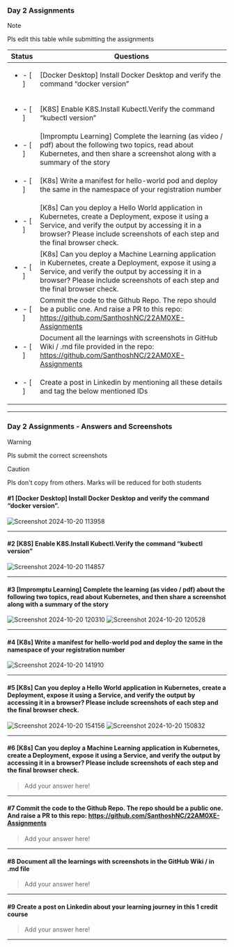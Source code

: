 ### Day 2 Assignments

> [!NOTE]
> Pls edit this table while submitting the assignments

| Status         | Questions     | 
|----------------|---------------|
| <ul><li>- [ ] </li></ul> | [Docker Desktop] Install Docker Desktop and verify the command “docker version” |
| <ul><li>- [ ] </li></ul> | [K8S] Enable K8S.Install Kubectl.Verify the command “kubectl version” |
| <ul><li>- [ ] </li></ul> | [Impromptu Learning] Complete the learning (as video / pdf) about the following two topics, read about Kubernetes, and then share a screenshot along with a summary of the story |
| <ul><li>- [ ] </li></ul> | [K8s] Write a manifest for hello-world pod and deploy the same in the namespace of your registration number |
| <ul><li>- [ ] </li></ul> | [K8s] Can you deploy a Hello World application in Kubernetes, create a Deployment, expose it using a Service, and verify the output by accessing it in a browser? Please include screenshots of each step and the final browser check. |
| <ul><li>- [ ] </li></ul> | [K8s] Can you deploy a Machine Learning application in Kubernetes, create a Deployment, expose it using a Service, and verify the output by accessing it in a browser? Please include screenshots of each step and the final browser check.  |
| <ul><li>- [ ] </li></ul> | Commit the code to the Github Repo. The repo should be a public one. And raise a PR to this repo: https://github.com/SanthoshNC/22AM0XE-Assignments |
| <ul><li>- [ ] </li></ul> | Document all the learnings with screenshots in GitHub Wiki / .md file provided in the repo: https://github.com/SanthoshNC/22AM0XE-Assignments |
| <ul><li>- [ ] </li></ul> | Create a post in Linkedin by mentioning all these details and tag the below mentioned IDs |

***

### Day 2 Assignments - Answers and Screenshots

> [!WARNING]
> Pls submit the correct screenshots

> [!CAUTION]
> Pls don't copy from others. Marks will be reduced for both students

#### #1 [Docker Desktop] Install Docker Desktop and verify the command “docker version”.
![Screenshot 2024-10-20 113958](https://github.com/user-attachments/assets/42da5427-3960-4e1c-aec1-106a3d1bd6f2)


***

#### #2 [K8S] Enable K8S.Install Kubectl.Verify the command “kubectl version”
![Screenshot 2024-10-20 114857](https://github.com/user-attachments/assets/bdaa756a-9b48-47b7-b28a-081a455bbaa7)


***

#### #3 [Impromptu Learning] Complete the learning (as video / pdf) about the following two topics, read about Kubernetes, and then share a screenshot along with a summary of the story
![Screenshot 2024-10-20 120310](https://github.com/user-attachments/assets/f7920ed9-85f4-46cc-8c49-8d96ea7bdbe8)
![Screenshot 2024-10-20 120528](https://github.com/user-attachments/assets/75610e8b-ad21-4564-a4ef-fe0193e0c617)



***

#### #4 [K8s] Write a manifest for hello-world pod and deploy the same in the namespace of your registration number
![Screenshot 2024-10-20 141910](https://github.com/user-attachments/assets/325b5137-6e95-44b5-8428-03f5f3656320)


***

#### #5 [K8s] Can you deploy a Hello World application in Kubernetes, create a Deployment, expose it using a Service, and verify the output by accessing it in a browser? Please include screenshots of each step and the final browser check.
![Screenshot 2024-10-20 154156](https://github.com/user-attachments/assets/f643f0ad-c562-4ac4-86eb-22969f8b1da7)
![Screenshot 2024-10-20 150832](https://github.com/user-attachments/assets/96e03e88-8ead-45c3-b821-1566c3b19e95)


***

#### #6 [K8s] Can you deploy a Machine Learning application in Kubernetes, create a Deployment, expose it using a Service, and verify the output by accessing it in a browser? Please include screenshots of each step and the final browser check.
> Add your answer here!

***

#### #7 Commit the code to the Github Repo. The repo should be a public one. And raise a PR to this repo: https://github.com/SanthoshNC/22AM0XE-Assignments
> Add your answer here!

***

#### #8 Document all the learnings with screenshots in the GitHub Wiki / in .md file
> Add your answer here!

***

#### #9 Create a post on Linkedin about your learning journey in this 1 credit course
> Add your answer here!

***
